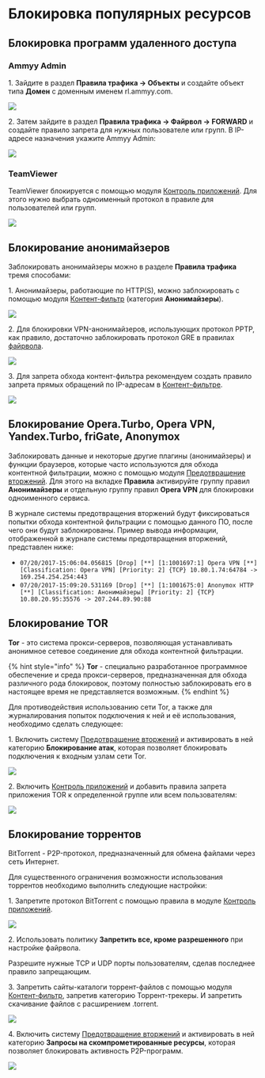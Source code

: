 # Блокировка популярных ресурсов

## Блокировка программ удаленного доступа

### Ammyy Admin

1\. Зайдите в раздел **Правила трафика -> Объекты** и создайте объект типа **Домен** с доменным именем rl.ammyy.com.

![](../../.gitbook/assets/block-ammyy-admin.png)

2\. Затем зайдите в раздел **Правила трафика -> Файрвол -> FORWARD** и создайте правило запрета для нужных пользователе или групп. В IP-адресе назначения укажите Ammyy Admin:

![](../../.gitbook/assets/firewall-ammyy-admin.png)

### TeamViewer

TeamViewer блокируется с помощью модуля [Контроль приложений](../../settings/access-rules/application-control.md). Для этого нужно выбрать одноименный протокол в правиле для пользователей или групп.

![](../../.gitbook/assets/block-teamviewer.png)

## Блокирование анонимайзеров

Заблокировать анонимайзеры можно в разделе **Правила трафика** тремя способами:

1\. Анонимайзеры, работающие по HTTP(S), можно заблокировать с помощью модуля [Контент-фильтр](../../settings/access-rules/content-filter/) (категория **Анонимайзеры**).

![](../../.gitbook/assets/block-anonimayzer.png)

2\. Для блокировки VPN-анонимайзеров, использующих протокол PPTP, как правило, достаточно заблокировать протокол GRE в правилах [файрвола](../../settings/access-rules/firewall.md).

![](../../.gitbook/assets/block-vpn-gre.png)

3\. Для запрета обхода контент-фильтра рекомендуем создать правило запрета прямых обращений по IP-адресам в [Контент-фильтре](../../settings/access-rules/content-filter/).

![](../../.gitbook/assets/block-ip.png)

## Блокирование Opera.Turbo, Opera VPN, Yandex.Turbo, friGate, Anonymox

Заблокировать данные и некоторые другие плагины (анонимайзеры) и функции браузеров, которые часто используются для обхода контентной фильтрации, можно с помощью модуля [Предотвращение вторжений](../../settings/access-rules/ips/README.md). Для этого на вкладке **Правила** активируйте группу правил **Анонимайзеры** и отдельную группу правил **Opera VPN** для блокировки одноименного сервиса.

В журнале системы предотвращения вторжений будут фиксироваться попытки обхода контентной фильтрации с помощью данного ПО, после чего они будут заблокированы. Пример вывода информации, отображенной в журнале системы предотвращения вторжений, представлен ниже:

* `07/20/2017-15:06:04.056815 [Drop] [**] [1:1001697:1] Opera VPN [**] [Classification: Opera VPN] [Priority: 2] {TCP} 10.80.1.74:64784 -> 169.254.254.254:443`
* `07/20/2017-15:09:20.531169 [Drop] [**] [1:1001675:0] Anonymox HTTP [**] [Classification: Анонимайзеры] [Priority: 2] {TCP} 10.80.20.95:35576 -> 207.244.89.90:88`

## Блокирование TOR

**Tor** - это система прокси-серверов, позволяющая устанавливать анонимное сетевое соединение для обхода контентной фильтрации.

{% hint style="info" %}
**Tor** - специально разработанное программное обеспечение и среда прокси-серверов, предназначенная для обхода различного рода блокировок, поэтому полностью заблокировать его в настоящее время не представляется возможным.
{% endhint %}

Для противодействия использованию сети Tor, а также для журналирования попыток подключения к ней и её использования, необходимо сделать следующее:

1\. Включить систему [Предотвращение вторжений](../../settings/access-rules/ips/README.md) и активировать в ней категорию **Блокирование атак**, которая позволяет блокировать подключения к входным узлам сети Tor.

![](../../.gitbook/assets/block-attacks.png)

2\. Включить [Контроль приложений](../../settings/access-rules/application-control.md) и добавить правила запрета приложения TOR к определенной группе или всем пользователям:

![](../../.gitbook/assets/block-tor.png)

## Блокирование торрентов

BitTorrent - P2P-протокол, предназначенный для обмена файлами через сеть Интернет.

Для существенного ограничения возможности использования торрентов необходимо выполнить следующие настройки:

1\. Запретите протокол BitTorrent с помощью правила в модуле [Контроль приложений](../../settings/access-rules/application-control.md).

![](../../.gitbook/assets/block-torrent.png)

2\. Использовать политику **Запретить все, кроме разрешенного** при настройке файрвола.

Разрешите нужные TCP и UDP порты пользователям, сделав последнее правило запрещающим.

3\. Запретить сайты-каталоги торрент-файлов с помощью модуля [Контент-фильтр](../../settings/access-rules/content-filter/), запретив категорию Торрент-трекеры. И запретить скачивание файлов с расширением .torrent.

![](../../.gitbook/assets/block-torrents.png)

4\. Включить систему [Предотвращение вторжений](../../settings/access-rules/ips/README.md) и активировать в ней категорию **Запросы на скомпрометированные ресурсы**, которая позволяет блокировать активность P2P-программ.

![](../../.gitbook/assets/block-resource.png)
